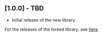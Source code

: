 ## [1.0.0] - TBD

- Initial release of the new library

For the releases of the forked library, see [here](https://github.com/madisona/django-google-maps/blob/master/CHANGELOG.md)
